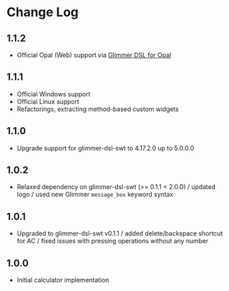 # Change Log

## 1.1.2

- Official Opal (Web) support via [Glimmer DSL for Opal](https://github.com/AndyObtiva/glimmer-dsl-opal)

## 1.1.1

- Official Windows support
- Official Linux support
- Refactorings, extracting method-based custom widgets

## 1.1.0

- Upgrade support for glimmer-dsl-swt to 4.17.2.0 up to 5.0.0.0

## 1.0.2

- Relaxed dependency on glimmer-dsl-swt (>= 0.1.1 < 2.0.0) / updated logo / used new Glimmer `message_box` keyword syntax

## 1.0.1

- Upgraded to glimmer-dsl-swt v0.1.1 / added delete/backspace shortcut for AC / fixed issues with pressing operations without any number

## 1.0.0

- Initial calculator implementation
